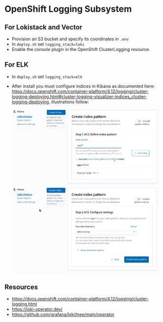 # OpenShift Logging Subsystem

## For Lokistack and Vector

- Provision an S3 bucket and specify its coordinates in `.env`
- In `deploy.sh` set `logging_stack=loki`
- Enable the console plugin in the OpenShift ClusterLogging resource.

## For ELK

- In `deploy.sh` set `logging_stack=elk`
- After install you must configure indices in Kibana as documented here: <https://docs.openshift.com/container-platform/4.12/logging/cluster-logging-deploying.html#cluster-logging-visualizer-indices_cluster-logging-deploying>, illustrations follow:

    ![Kibana Create Index](./assets/kibana-create-index-01.png)
    ![Kibana Create Index](./assets/kibana-create-index-02.png)

## Resources

- https://docs.openshift.com/container-platform/4.12/logging/cluster-logging.html
- https://loki-operator.dev/
- https://github.com/grafana/loki/tree/main/operator
